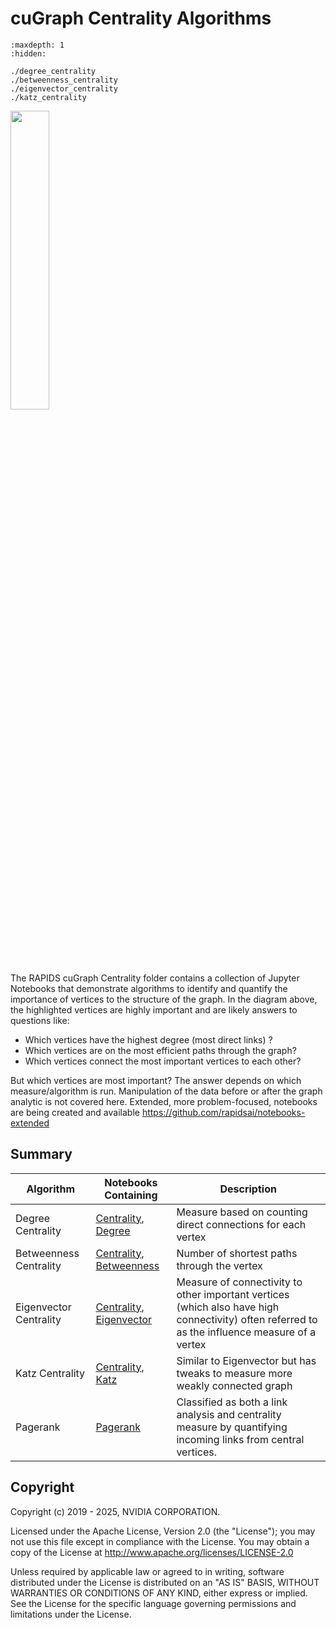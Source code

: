 
# cuGraph Centrality Algorithms

```{toctree}
:maxdepth: 1
:hidden:

./degree_centrality
./betweenness_centrality
./eigenvector_centrality
./katz_centrality
```

<img src="../_static/zachary_graph_centrality.png" width="35%"/>

The RAPIDS cuGraph Centrality folder contains a collection of Jupyter Notebooks that demonstrate algorithms to identify and quantify the importance of vertices to the structure of the graph.  In the diagram above, the highlighted vertices are highly important and are likely answers to questions like:

* Which vertices have the highest degree (most direct links) ?
* Which vertices are on the most efficient paths through the graph?
* Which vertices connect the most important vertices to each other?

But which vertices are most important? The answer depends on which measure/algorithm is run.  Manipulation of the data before or after the graph analytic is not covered here. Extended, more problem-focused, notebooks are being created and available https://github.com/rapidsai/notebooks-extended

## Summary

|Algorithm          |Notebooks Containing                                                     |Description                                                  |
| --------------- | ------------------------------------------------------------ | ------------------------------------------------------------ |
|Degree Centrality| [Centrality](https://github.com/rapidsai/cugraph/blob/main/notebooks/algorithms/centrality/Centrality.ipynb), [Degree](https://github.com/rapidsai/cugraph/blob/main/notebooks/algorithms/centrality/Degree.ipynb)                   |Measure based on counting direct connections for each vertex|
|Betweenness Centrality| [Centrality](https://github.com/rapidsai/cugraph/blob/main/notebooks/algorithms/centrality/Centrality.ipynb), [Betweenness](https://github.com/rapidsai/cugraph/blob/main/notebooks/algorithms/centrality/Betweenness.ipynb)                    |Number of shortest paths through the vertex|
|Eigenvector Centrality|[Centrality](https://github.com/rapidsai/cugraph/blob/main/notebooks/algorithms/centrality/Centrality.ipynb), [Eigenvector](https://github.com/rapidsai/cugraph/blob/main/notebooks/algorithms/centrality/Eigenvector.ipynb)|Measure of connectivity to other important vertices (which also have high connectivity) often referred to as the influence measure of a vertex|
|Katz Centrality|[Centrality](https://github.com/rapidsai/cugraph/blob/main/notebooks/algorithms/centrality/Centrality.ipynb), [Katz](https://github.com/rapidsai/cugraph/blob/main/notebooks/algorithms/centrality/Katz.ipynb)                                         |Similar to Eigenvector but has tweaks to measure more weakly connected graph  |
|Pagerank| [Pagerank](https://github.com/rapidsai/cugraph/blob/main/notebooks/algorithms/link_analysis/Pagerank.ipynb)                                         |Classified as both a link analysis and centrality measure by quantifying incoming links from central vertices.  |


## Copyright

Copyright (c) 2019 - 2025, NVIDIA CORPORATION.

Licensed under the Apache License, Version 2.0 (the "License");  you may not use this file except in compliance with the License. You may obtain a copy of the License at http://www.apache.org/licenses/LICENSE-2.0

Unless required by applicable law or agreed to in writing, software distributed under the License is distributed on an "AS IS" BASIS, WITHOUT WARRANTIES OR CONDITIONS OF ANY KIND, either express or implied. See the License for the specific language governing permissions and limitations under the License.